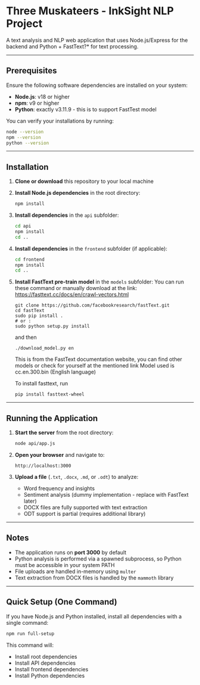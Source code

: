 # Three Muskateers - InkSight NLP Project

A text analysis and NLP web application that uses Node.js/Express for the backend and Python + FastText?* for text processing.

---

## Prerequisites

Ensure the following software dependencies are installed on your system:

- **Node.js**: v18 or higher
- **npm**: v9 or higher  
- **Python**: exactly v3.11.9 - this is to support FastTest model

You can verify your installations by running:
```bash
node --version
npm --version
python --version
```

---

## Installation

1. **Clone or download** this repository to your local machine

2. **Install Node.js dependencies** in the root directory:
   ```bash
   npm install
   ```

3. **Install dependencies** in the `api` subfolder:
   ```bash
   cd api
   npm install
   cd ..
   ```

4. **Install dependencies** in the `frontend` subfolder (if applicable):
   ```bash
   cd frontend
   npm install
   cd ..
   ```

5. **Install FastText pre-train model** in the `models` subfolder:
   You can run these command or manually download at the link: https://fasttext.cc/docs/en/crawl-vectors.html
   ```
   git clone https://github.com/facebookresearch/fastText.git
   cd fastText
   sudo pip install .
   # or :
   sudo python setup.py install
   ```
   and then
   ```
   ./download_model.py en
   ```
   This is from the FastText documentation website, you can find other models or check for yourself at the mentioned link
   Model used is cc.en.300.bin (English language)

   To install fasttext, run
   ```
   pip install fasttext-wheel
   ```

---

## Running the Application

1. **Start the server** from the root directory:
   ```bash
   node api/app.js
   ```

2. **Open your browser** and navigate to:
   ```
   http://localhost:3000
   ```

3. **Upload a file** (`.txt`, `.docx`, `.md`, or `.odt`) to analyze:
   - Word frequency and insights
   - Sentiment analysis (dummy implementation - replace with FastText later)
   - DOCX files are fully supported with text extraction
   - ODT support is partial (requires additional library)

---

## Notes

- The application runs on **port 3000** by default
- Python analysis is performed via a spawned subprocess, so Python must be accessible in your system PATH
- File uploads are handled in-memory using `multer`
- Text extraction from DOCX files is handled by the `mammoth` library

---

## Quick Setup (One Command)

If you have Node.js and Python installed, install all dependencies with a single command:

```bash
npm run full-setup
```

This command will:
- Install root dependencies
- Install API dependencies
- Install frontend dependencies
- Install Python dependencies
